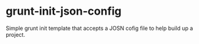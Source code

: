 # grunt-init-json-config
Simple grunt init template that accepts a JOSN cofig file to help build up a project.
